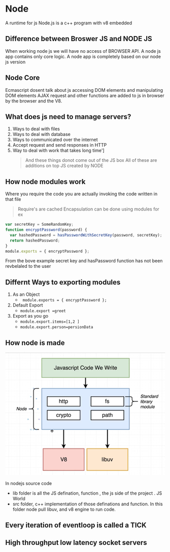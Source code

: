# Node

A runtime for js
Node.js is a c++ program with v8 embedded

## Difference between Broswer JS and NODE JS

When working node js we will have no access of BROWSER API.
A node js app contains only core logic.
A node app is completely based on our node js version

## Node Core

Ecmascript dosent talk about js accessing DOM elements and manipulating DOM elements
AJAX request and other functions are added to js in browser by the browser and the V8.

## What does js need to manage servers?

1. Ways to deal with files
2. Ways to deal with database
3. Ways to communicated over the internet
4. Accept request and send responses in HTTP
5. Way to deal with work that takes long time']
   > And these things donot come out of the JS box
   > All of these are additions on top JS created by NODE

## How node modules work

Where you require the code you are actually invoking the code written in that file

> Require's are cached
> Encapsulation can be done using modules
> for ex

```js
var secretKey = SomeRandomKey;
function encryptPassword(password) {
  var hashedPassword = hasPasswordWithSecretKey(password, secretKey);
  return hashedPassword;
}
module.exports = { encryptPassword };
```

From the bove example secret key and hasPassword function has not been revbelaled to the user

## Differnt Ways to exporting modules

1. As an Object
   - ` module.exports = { encryptPassword };`
2. Default Export
   - `module.export =greet`
3. Export as you go
   - `module.export.items=[1,2 ]`
   - `module.export.person=persionData`

## How node is made

![How node works](./Node.png)

In nodejs source code

- lib folder is all the JS defination, function , the js side of the project . JS World
- src folder, c++ implementation of those definations and function.
  In this folder node pull libuv, and v8 engine to run code.

## Every iteration of eventloop is called a TICK

## High throughput low latency socket servers
